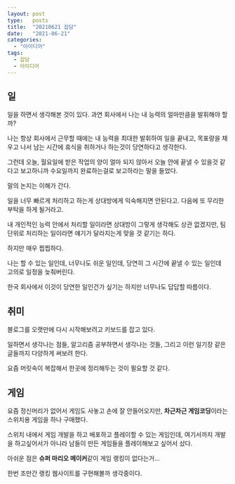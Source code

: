 ```yaml
---
layout: post
type:   posts
title:  "20210621 잡담"
date:   "2021-06-21"
categories:
  - "아이디어"
tags:
  - 잡담
  - 아이디어
---
```


## 일
일을 하면서 생각해본 것이 있다. 과연 회사에서 나는 내 능력의 얼마만큼을 발휘해야 할까?

나는 항상 회사에서 근무할 때에는 내 능력을 최대한 발휘하여 일을 끝내고, 목표량을 채우고 나서 남는 시간에 휴식을 취하거나 하는것이 당연하다고 생각한다.

그런데 오늘, 월요일에 받은 작업의 양이 얼마 되지 않아서 오늘 안에 끝낼 수 있을것 같다고 보고하니까 수요일까지 완료하는걸로 보고하라는 말을 들었다.

말의 논지는 이해가 간다.

일을 너무 빠르게 처리하고 하는게 상대방에게 익숙해지면 안된다고. 다음에 또 무리한 부탁을 하게 될거라고.

내 개인적인 능력 안에서 처리할 일이라면 상대방이 그렇게 생각해도 상관 없겠지만, 팀 단위로 처리하는 일이라면 얘기가 달라지는게 맞을 것 같기는 하다.

하지만 매우 찝찝하다.

나는 할 수 있는 일인데, 너무나도 쉬운 일인데, 당연히 그 시간에 끝낼 수 있는 일인데 고의로 일정을 늦춰버린다.

한국 회사에서 이것이 당연한 일인건가 싶기는 하지만 너무나도 답답할 따름이다.


## 취미
블로그를 오랫만에 다시 시작해보려고 키보드를 잡고 있다.

일하면서 생각나는 점들, 알고리즘 공부하면서 생각나는 것들, 그리고 이런 일기장 같은 글들까지 다양하게 써보려 한다.

요즘 머릿속이 복잡해서 한곳에 정리해두는 것이 필요할 것 같다.


## 게임
요즘 정신머리가 없어서 게임도 사놓고 손에 잘 안들어오지만, **차근차근 게임코딩**이라는 스위치용 게임을 하나 구매했다.

스위치 내에서 게임 개발을 하고 배포하고 플레이할 수 있는 게임인데, 여기서까지 개발을 하고싶어서가 아니라 남들이 만든 게임들을 플레이해보고 싶어서 샀다.

아쉬운 점은 **슈퍼 마리오 메이커**같이 게임 랭킹이 없다는거...

한번 조만간 랭킹 웹사이트를 구현해볼까 생각중이다.